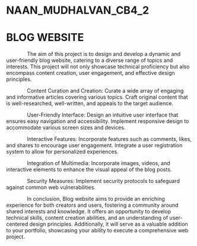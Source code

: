 # NAAN_MUDHALVAN_CB4_2
# BLOG WEBSITE

&emsp;&emsp;&emsp;&emsp;The aim of this project is to design and develop a dynamic and user-friendly blog website,
catering to a diverse range of topics and interests. This project will not only showcase technical proficiency but
also encompass content creation, user engagement, and effective design principles.

&emsp;&emsp;&emsp;&emsp;Content Curation and Creation:
Curate a wide array of engaging and informative articles covering various topics.
Craft original content that is well-researched, well-written, and appeals to the target audience.

&emsp;&emsp;&emsp;&emsp;User-Friendly Interface:
Design an intuitive user interface that ensures easy navigation and accessibility.
Implement responsive design to accommodate various screen sizes and devices.

&emsp;&emsp;&emsp;&emsp;Interactive Features:
Incorporate features such as comments, likes, and shares to encourage user engagement.
Integrate a user registration system to allow for personalized experiences.

&emsp;&emsp;&emsp;&emsp;Integration of Multimedia:
Incorporate images, videos, and interactive elements to enhance the visual appeal of the blog posts.

&emsp;&emsp;&emsp;&emsp;Security Measures:
Implement security protocols to safeguard against common web vulnerabilities.

&emsp;&emsp;&emsp;&emsp;In conclusion, Blog website  aims to provide an enriching experience for both 
creators and users, fostering a community around shared interests and knowledge. It offers an opportunity 
to develop technical skills, content creation abilities, and an understanding of user-centered design principles. 
Additionally, it will serve as a valuable addition to your portfolio, showcasing your ability to execute a comprehensive web project.
